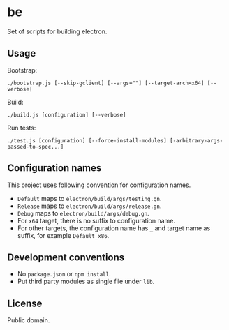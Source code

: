 # be

Set of scripts for building electron.

## Usage

Bootstrap:

```
./bootstrap.js [--skip-gclient] [--args=""] [--target-arch=x64] [--verbose]
```

Build:

```
./build.js [configuration] [--verbose]
```

Run tests:

```
./test.js [configuration] [--force-install-modules] [-arbitrary-args-passed-to-spec...]
```

## Configuration names

This project uses following convention for configuration names.

* `Default` maps to `electron/build/args/testing.gn`.
* `Release` maps to `electron/build/args/release.gn`.
* `Debug` maps to `electron/build/args/debug.gn`.
* For `x64` target, there is no suffix to configuration name.
* For other targets, the configuration name has `_` and target name as suffix,
  for example `Default_x86`.

## Development conventions

* No `package.json` or `npm install`.
* Put third party modules as single file under `lib`.

## License

Public domain.

